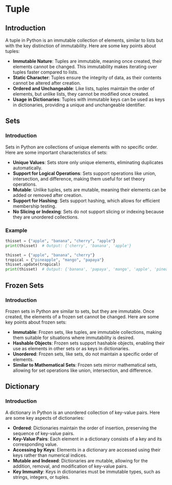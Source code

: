 # Tuple

## Introduction
A tuple in Python is an immutable collection of elements, similar to lists but with the key distinction of immutability. Here are some key points about tuples:

- **Immutable Nature**: Tuples are immutable, meaning once created, their elements cannot be changed. This immutability makes iterating over tuples faster compared to lists.
- **Static Character**: Tuples ensure the integrity of data, as their contents cannot be altered after creation.
- **Ordered and Unchangeable**: Like lists, tuples maintain the order of elements, but unlike lists, they cannot be modified once created.
- **Usage in Dictionaries**: Tuples with immutable keys can be used as keys in dictionaries, providing a unique and unchangeable identifier.

## Sets

### Introduction
Sets in Python are collections of unique elements with no specific order. Here are some important characteristics of sets:

- **Unique Values**: Sets store only unique elements, eliminating duplicates automatically.
- **Support for Logical Operations**: Sets support operations like union, intersection, and difference, making them useful for set theory operations.
- **Mutable**: Unlike tuples, sets are mutable, meaning their elements can be added or removed after creation.
- **Support for Hashing**: Sets support hashing, which allows for efficient membership testing.
- **No Slicing or Indexing**: Sets do not support slicing or indexing because they are unordered collections.

### Example
```python
thisset = {"apple", "banana", "cherry", "apple"}
print(thisset)  # Output: {'cherry', 'banana', 'apple'}

thisset = {"apple", "banana", "cherry"}
tropical = {"pineapple", "mango", "papaya"}
thisset.update(tropical)
print(thisset)  # Output: {'banana', 'papaya', 'mango', 'apple', 'pineapple', 'cherry'}
```

## Frozen Sets

### Introduction
Frozen sets in Python are similar to sets, but they are immutable. Once created, the elements of a frozen set cannot be changed. Here are some key points about frozen sets:

- **Immutable**: Frozen sets, like tuples, are immutable collections, making them suitable for situations where immutability is desired.
- **Hashable Objects**: Frozen sets support hashable objects, enabling their use as elements in other sets or as keys in dictionaries.
- **Unordered**: Frozen sets, like sets, do not maintain a specific order of elements.
- **Similar to Mathematical Sets**: Frozen sets mirror mathematical sets, allowing for set operations like union, intersection, and difference.

## Dictionary

### Introduction
A dictionary in Python is an unordered collection of key-value pairs. Here are some key aspects of dictionaries:

- **Ordered**: Dictionaries maintain the order of insertion, preserving the sequence of key-value pairs.
- **Key-Value Pairs**: Each element in a dictionary consists of a key and its corresponding value.
- **Accessing by Keys**: Elements in a dictionary are accessed using their keys rather than numerical indices.
- **Mutable and Indexed**: Dictionaries are mutable, allowing for the addition, removal, and modification of key-value pairs.
- **Key Immunity**: Keys in dictionaries must be immutable types, such as strings, integers, or tuples.